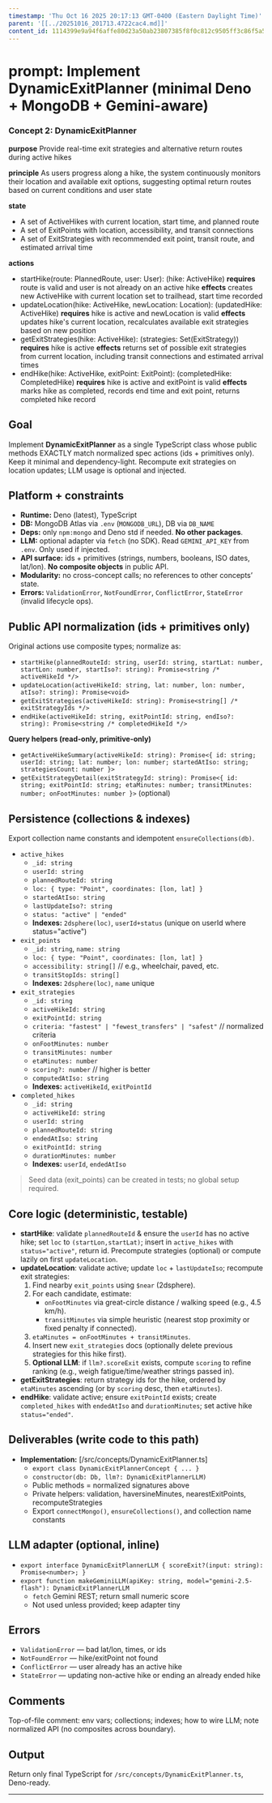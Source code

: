 ```yaml
---
timestamp: 'Thu Oct 16 2025 20:17:13 GMT-0400 (Eastern Daylight Time)'
parent: '[[../20251016_201713.4722cac4.md]]'
content_id: 1114399e9a94f6affe80d23a50ab23807385f8f0c812c9505ff3c86f5a5fc5e4
---
```


# prompt: Implement DynamicExitPlanner (minimal Deno + MongoDB + Gemini-aware)

### Concept 2: DynamicExitPlanner

**purpose** Provide real-time exit strategies and alternative return routes during active hikes

**principle** As users progress along a hike, the system continuously monitors their location and available exit options, suggesting optimal return routes based on current conditions and user state

**state**

* A set of ActiveHikes with current location, start time, and planned route
* A set of ExitPoints with location, accessibility, and transit connections
* A set of ExitStrategies with recommended exit point, transit route, and estimated arrival time

**actions**

* startHike(route: PlannedRoute, user: User): (hike: ActiveHike)
  **requires** route is valid and user is not already on an active hike
  **effects** creates new ActiveHike with current location set to trailhead, start time recorded
* updateLocation(hike: ActiveHike, newLocation: Location): (updatedHike: ActiveHike)
  **requires** hike is active and newLocation is valid
  **effects** updates hike's current location, recalculates available exit strategies based on new position
* getExitStrategies(hike: ActiveHike): (strategies: Set(ExitStrategy))
  **requires** hike is active
  **effects** returns set of possible exit strategies from current location, including transit connections and estimated arrival times
* endHike(hike: ActiveHike, exitPoint: ExitPoint): (completedHike: CompletedHike)
  **requires** hike is active and exitPoint is valid
  **effects** marks hike as completed, records end time and exit point, returns completed hike record

## Goal

Implement **DynamicExitPlanner** as a single TypeScript class whose public methods EXACTLY match normalized spec actions (ids + primitives only). Keep it minimal and dependency-light. Recompute exit strategies on location updates; LLM usage is optional and injected.

## Platform + constraints

* **Runtime:** Deno (latest), TypeScript
* **DB:** MongoDB Atlas via `.env` (`MONGODB_URL`), DB via `DB_NAME`
* **Deps:** only `npm:mongo` and Deno std if needed. **No other packages**.
* **LLM:** optional adapter via `fetch` (no SDK). Read `GEMINI_API_KEY` from `.env`. Only used if injected.
* **API surface:** ids + primitives (strings, numbers, booleans, ISO dates, lat/lon). **No composite objects** in public API.
* **Modularity:** no cross-concept calls; no references to other concepts’ state.
* **Errors:** `ValidationError`, `NotFoundError`, `ConflictError`, `StateError` (invalid lifecycle ops).

## Public API normalization (ids + primitives only)

Original actions use composite types; normalize as:

* `startHike(plannedRouteId: string, userId: string, startLat: number, startLon: number, startIso?: string): Promise<string /* activeHikeId */>`
* `updateLocation(activeHikeId: string, lat: number, lon: number, atIso?: string): Promise<void>`
* `getExitStrategies(activeHikeId: string): Promise<string[] /* exitStrategyIds */>`
* `endHike(activeHikeId: string, exitPointId: string, endIso?: string): Promise<string /* completedHikeId */>`

**Query helpers (read-only, primitive-only)**

* `getActiveHikeSummary(activeHikeId: string): Promise<{ id: string; userId: string; lat: number; lon: number; startedAtIso: string; strategiesCount: number }>`
* `getExitStrategyDetail(exitStrategyId: string): Promise<{ id: string; exitPointId: string; etaMinutes: number; transitMinutes: number; onFootMinutes: number }>` (optional)

## Persistence (collections & indexes)

Export collection name constants and idempotent `ensureCollections(db)`.

* `active_hikes`
  * `_id: string`
  * `userId: string`
  * `plannedRouteId: string`
  * `loc: { type: "Point", coordinates: [lon, lat] }`
  * `startedAtIso: string`
  * `lastUpdateIso?: string`
  * `status: "active" | "ended"`
  * **Indexes:** `2dsphere(loc)`, `userId+status` (unique on userId where status="active")
* `exit_points`
  * `_id: string`, `name: string`
  * `loc: { type: "Point", coordinates: [lon, lat] }`
  * `accessibility: string[]`  // e.g., wheelchair, paved, etc.
  * `transitStopIds: string[]`
  * **Indexes:** `2dsphere(loc)`, `name` unique
* `exit_strategies`
  * `_id: string`
  * `activeHikeId: string`
  * `exitPointId: string`
  * `criteria: "fastest" | "fewest_transfers" | "safest"`  // normalized criteria
  * `onFootMinutes: number`
  * `transitMinutes: number`
  * `etaMinutes: number`
  * `scoring?: number`    // higher is better
  * `computedAtIso: string`
  * **Indexes:** `activeHikeId`, `exitPointId`
* `completed_hikes`
  * `_id: string`
  * `activeHikeId: string`
  * `userId: string`
  * `plannedRouteId: string`
  * `endedAtIso: string`
  * `exitPointId: string`
  * `durationMinutes: number`
  * **Indexes:** `userId`, `endedAtIso`

> Seed data (exit\_points) can be created in tests; no global setup required.

## Core logic (deterministic, testable)

* **startHike**: validate `plannedRouteId` & ensure the `userId` has no active hike; set `loc` to `(startLon,startLat)`; insert in `active_hikes` with `status="active"`, return id. Precompute strategies (optional) or compute lazily on first `updateLocation`.
* **updateLocation**: validate active; update `loc` + `lastUpdateIso`; recompute exit strategies:
  1. Find nearby `exit_points` using `$near` (2dsphere).
  2. For each candidate, estimate:
     * `onFootMinutes` via great-circle distance / walking speed (e.g., 4.5 km/h).
     * `transitMinutes` via simple heuristic (nearest stop proximity or fixed penalty if connected).
  3. `etaMinutes = onFootMinutes + transitMinutes`.
  4. Insert new `exit_strategies` docs (optionally delete previous strategies for this hike first).
  5. **Optional LLM**: if `llm?.scoreExit` exists, compute `scoring` to refine ranking (e.g., weigh fatigue/time/weather strings passed in).
* **getExitStrategies**: return strategy ids for the hike, ordered by `etaMinutes` ascending (or by `scoring` desc, then `etaMinutes`).
* **endHike**: validate active; ensure `exitPointId` exists; create `completed_hikes` with `endedAtIso` and `durationMinutes`; set active hike `status="ended"`.

## Deliverables (write code to this path)

* **Implementation:** \[/src/concepts/DynamicExitPlanner.ts]
  * `export class DynamicExitPlannerConcept { ... }`
  * `constructor(db: Db, llm?: DynamicExitPlannerLLM)`
  * Public methods = normalized signatures above
  * Private helpers: validation, haversineMinutes, nearestExitPoints, recomputeStrategies
  * Export `connectMongo()`, `ensureCollections()`, and collection name constants

## LLM adapter (optional, inline)

* `export interface DynamicExitPlannerLLM { scoreExit?(input: string): Promise<number>; }`
* `export function makeGeminiLLM(apiKey: string, model="gemini-2.5-flash"): DynamicExitPlannerLLM`
  * `fetch` Gemini REST; return small numeric score
  * Not used unless provided; keep adapter tiny

## Errors

* `ValidationError` — bad lat/lon, times, or ids
* `NotFoundError` — hike/exitPoint not found
* `ConflictError` — user already has an active hike
* `StateError` — updating non-active hike or ending an already ended hike

## Comments

Top-of-file comment: env vars; collections; indexes; how to wire LLM; note normalized API (no composites across boundary).

## Output

Return only final TypeScript for `/src/concepts/DynamicExitPlanner.ts`, Deno-ready.

***
